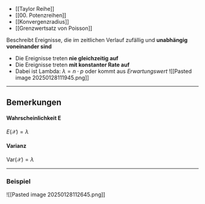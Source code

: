 - [[Taylor Reihe]]
- [[00. Potenzreihen]]
- [[Konvergenzradius]]
- [[Grenzwertsatz von Poisson]]

Beschreibt Ereignisse, die im zeitlichen Verlauf zufällig und **unabhängig voneinander sind**
- Die Ereignisse treten **nie gleichzeitig auf**
- Die Ereignisse treten **mit konstanter Rate auf**
- Dabei ist Lambda: $\lambda=n \cdot p$ oder kommt aus *Erwartungswert* 
![[Pasted image 20250128111945.png]]

---
## Bemerkungen 
#### Wahrscheinlichkeit E
$E(\mathcal{X})=\lambda$

#### Varianz
$\text{Var}(\mathcal{X})=\lambda$

---
### Beispiel
![[Pasted image 20250128112645.png]]